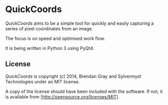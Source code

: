 QuickCoords
===========

*QuickCoords* aims to be a simple tool for quickly and easily capturing a series of pixel coordinates from an image.

The focus is on speed and optimised work flow.

It is being written in Python 3 using PyQt4.

License
-------

*QuickCoords* is copyright (c) 2014, Brendan Gray and Sylvermyst Technologies under an MIT license.

A copy of the license should have been included with the software. If not, it is available from [http://opensource.org/licenses/MIT].
